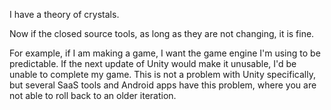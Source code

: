 I have a theory of crystals.


Now if the closed source tools, as long as they are not changing, it is fine.

For example, if I am making a game, I want the game engine I'm using to be predictable. If the next update of Unity would make it unusable, I'd be unable to complete my game. This is not a problem with Unity specifically, but several SaaS tools and Android apps have this problem, where you are not able to roll back to an older iteration.




